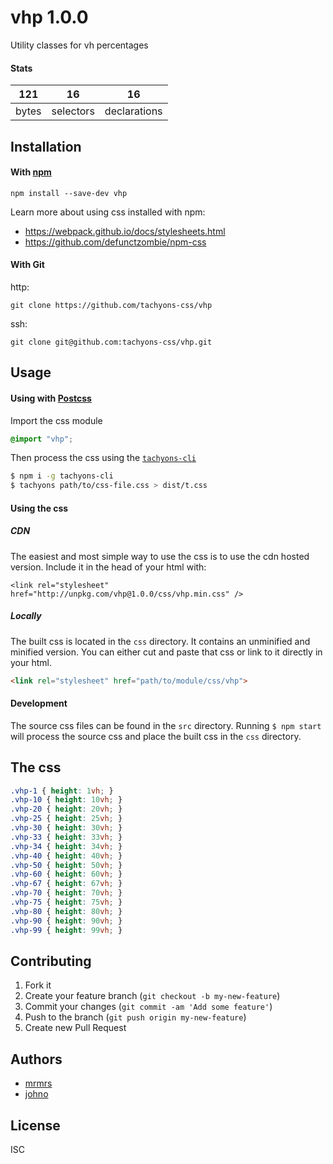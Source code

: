 # vhp 1.0.0

Utility classes for vh percentages

#### Stats

121 | 16 | 16
---|---|---
bytes | selectors | declarations

## Installation

#### With [npm](https://npmjs.com)

```
npm install --save-dev vhp
```

Learn more about using css installed with npm:
* https://webpack.github.io/docs/stylesheets.html
* https://github.com/defunctzombie/npm-css

#### With Git

http:
```
git clone https://github.com/tachyons-css/vhp
```

ssh:
```
git clone git@github.com:tachyons-css/vhp.git
```

## Usage

#### Using with [Postcss](https://github.com/postcss/postcss)

Import the css module

```css
@import "vhp";
```

Then process the css using the [`tachyons-cli`](https://github.com/tachyons-css/tachyons-cli)

```sh
$ npm i -g tachyons-cli
$ tachyons path/to/css-file.css > dist/t.css
```

#### Using the css

##### CDN
The easiest and most simple way to use the css is to use the cdn hosted version. Include it in the head of your html with:

```
<link rel="stylesheet" href="http://unpkg.com/vhp@1.0.0/css/vhp.min.css" />
```

##### Locally
The built css is located in the `css` directory. It contains an unminified and minified version.
You can either cut and paste that css or link to it directly in your html.

```html
<link rel="stylesheet" href="path/to/module/css/vhp">
```

#### Development

The source css files can be found in the `src` directory.
Running `$ npm start` will process the source css and place the built css in the `css` directory.

## The css

```css
.vhp-1 { height: 1vh; }
.vhp-10 { height: 10vh; }
.vhp-20 { height: 20vh; }
.vhp-25 { height: 25vh; }
.vhp-30 { height: 30vh; }
.vhp-33 { height: 33vh; }
.vhp-34 { height: 34vh; }
.vhp-40 { height: 40vh; }
.vhp-50 { height: 50vh; }
.vhp-60 { height: 60vh; }
.vhp-67 { height: 67vh; }
.vhp-70 { height: 70vh; }
.vhp-75 { height: 75vh; }
.vhp-80 { height: 80vh; }
.vhp-90 { height: 90vh; }
.vhp-99 { height: 99vh; }
```

## Contributing

1. Fork it
2. Create your feature branch (`git checkout -b my-new-feature`)
3. Commit your changes (`git commit -am 'Add some feature'`)
4. Push to the branch (`git push origin my-new-feature`)
5. Create new Pull Request

## Authors

* [mrmrs](http://mrmrs.io)
* [johno](http://johnotander.com)

## License

ISC

